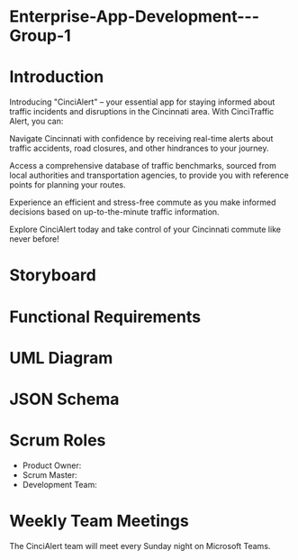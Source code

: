 # Enterprise-App-Development---Group-1

# Introduction
Introducing "CinciAlert" – your essential app for staying informed about traffic incidents and disruptions in the Cincinnati area. With CinciTraffic Alert, you can:

Navigate Cincinnati with confidence by receiving real-time alerts about traffic accidents, road closures, and other hindrances to your journey.

Access a comprehensive database of traffic benchmarks, sourced from local authorities and transportation agencies, to provide you with reference points for planning your routes.

Experience an efficient and stress-free commute as you make informed decisions based on up-to-the-minute traffic information.

Explore CinciAlert today and take control of your Cincinnati commute like never before!

# Storyboard
[//]: # (insert image file here)

# Functional Requirements
[//]: # (insert text here)

# UML Diagram

# JSON Schema
[//]: # (insert text here)


# Scrum Roles
- Product Owner: 
- Scrum Master:
- Development Team: 

# Weekly Team Meetings
The CinciAlert team will meet every Sunday night on Microsoft Teams.

